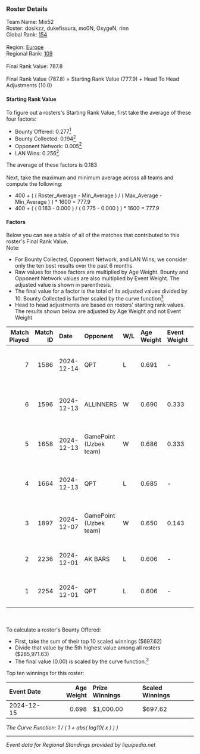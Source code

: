 ### Roster Details<br />
Team Name: Mix52<br />
Roster: dosikzz, dukefissura, mo0N, OxygeN, rinn<br />
Global Rank: [154](../../standings_global_2025_02_28.md)<br />
<br />
Region: [Europe]( ../../standings_europe_2025_02_28.md)<br />
Regional Rank: [109]( ../../standings_europe_2025_02_28.md)<br />
<br />
Final Rank Value:  787.8<br />
<br />
Final Rank Value (787.8) = Starting Rank Value (777.9) + Head To Head Adjustments (10.0)<br />

#### Starting Rank Value<br />
To figure out a rosters's Starting Rank Value, first take the average of these four factors:<br />
- Bounty Offered: 0.277[<sup>1</sup>](#table2)
- Bounty Collected: 0.194[<sup>2</sup>](#table1)
- Opponent Network: 0.005[<sup>2</sup>](#table1)
- LAN Wins: 0.256[<sup>2</sup>](#table1)

The average of these factors is 0.183<br />
<br />
Next, take the maximum and minimum average across all teams and compute the following:<br />
- 400 + ( ( Roster_Average - Min_Average ) / ( Max_Average - Min_Average ) ) * 1600 = 777.9
- 400 + ( ( 0.183 - 0.000 ) / ( 0.775 - 0.000 ) ) * 1600 = 777.9


#### Factors<br />
Below you can see a table of all of the matches that contributed to this roster's Final Rank Value.<br />
Note:<br />

- For Bounty Collected, Opponent Network, and LAN Wins, we consider only the ten best results over the past 6 months.
- Raw values for those factors are multiplied by Age Weight. Bounty and Opponent Network values are also multiplied by Event Weight. The adjusted value is shown in parenthesis.
- The final value for a factor is the total of its adjusted values divided by 10. Bounty Collected is further scaled by the curve function[<sup>3</sup>](#curveFunction)
- Head to head adjustments are based on rosters' starting rank values. The results shown below are adjusted by Age Weight and not Event Weight
<span id="table1"></span><br />


| Match Played | Match ID | Date       | Opponent               | W/L | Age Weight | Event Weight | Bounty Collected | Opponent Network | LAN Wins  | H2H Adj. | Roster                                       |
| -: | -: | :- | :- | :- | :- | :- | :- | :- | :- | -: | :- |
|            7 |     1586 | 2024-12-14 | QPT                    | L   | 0.691      | -            | -                | -                | -         |    -2.36 | dosikzz, dukefissura, mo0N, OxygeN, rinn     |
|            6 |     1596 | 2024-12-13 | ALLINNERS              | W   | 0.690      | 0.333        | 0.003 (0.001)    | 0.162 (0.037)    | 1 (0.690) |     9.97 | dosikzz, dukefissura, mo0N, OxygeN, rinn     |
|            5 |     1658 | 2024-12-13 | GamePoint (Uzbek team) | W   | 0.686      | 0.333        | 0.000 (0.000)    | 0.042 (0.010)    | 1 (0.686) |     6.79 | dosikzz, dukefissura, mo0N, OxygeN, rinn     |
|            4 |     1664 | 2024-12-13 | QPT                    | L   | 0.685      | -            | -                | -                | -         |    -2.03 | dosikzz, dukefissura, mo0N, OxygeN, rinn     |
|            3 |     1897 | 2024-12-07 | GamePoint (Uzbek team) | W   | 0.650      | 0.143        | 0.000 (0.000)    | 0.042 (0.004)    | 1 (0.650) |     6.66 | dosikzz, dukefissura, mo0N, OxygeN, rinn     |
|            2 |     2236 | 2024-12-01 | AK BARS                | L   | 0.606      | -            | -                | -                | -         |    -7.37 | dosikzz, dukefissura, exebatya, rinn, smiley |
|            1 |     2254 | 2024-12-01 | QPT                    | L   | 0.606      | -            | -                | -                | -         |    -1.69 | dosikzz, dukefissura, exebatya, rinn, smiley |

<br />
<span id="table2"></span><br />
To calculate a roster's Bounty Offered:<br />

- First, take the sum of their top 10 scaled winnings ($697.62)
- Divide that value by the 5th highest value among all rosters ($285,971.63)
- The final value (0.00) is scaled by the curve function.[<sup>3</sup>](#curveFunction)

Top ten winnings for this roster:<br />

| Event Date | Age Weight | Prize Winnings | Scaled Winnings |
| :- | -: | :- | :- |
| 2024-12-15 |      0.698 | $1,000.00      | $697.62         |


<span id="curveFunction"></span>_The Curve Function: 1 / ( 1 + abs( log10( x ) ) )_<br />

---
_Event data for Regional Standings provided by liquipedia.net_<br />
